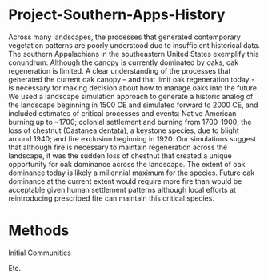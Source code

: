 # Project-Southern-Apps-History

Across many landscapes, the processes that generated contemporary vegetation patterns are poorly understood due to insufficient historical data.  The southern Appalachians in the southeastern United States exemplify this conundrum:  Although the canopy is currently dominated by oaks, oak regeneration is limited.  A clear understanding of the processes that generated the current oak canopy – and that limit oak regeneration today - is necessary for making decision about how to manage oaks into the future.  We used a landscape simulation approach to generate a historic analog of the landscape beginning in 1500 CE and simulated forward to 2000 CE, and included estimates of critical processes and events:  Native American burning up to ~1700; colonial settlement and burning from 1700-1900; the loss of chestnut (Castanea dentata), a keystone species, due to blight around 1940; and fire exclusion beginning in 1920.  Our simulations suggest that although fire is necessary to maintain regeneration across the landscape, it was the sudden loss of chestnut that created a unique opportunity for oak dominance across the landscape.  The extent of oak dominance today is likely a millennial maximum for the species.  Future oak dominance at the current extent would require more fire than would be acceptable given human settlement patterns although local efforts at reintroducing prescribed fire can maintain this critical species.

# Methods

Initial Communities

Etc.
